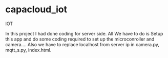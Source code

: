 # capacloud_iot
IOT

In this project I had done coding for server side.
All We have to do is Setup this app and do some coding required to set up the microconroller and camera....
Also we have to replace localhost from server ip in camera.py, mqtt_s.py, index.html.

